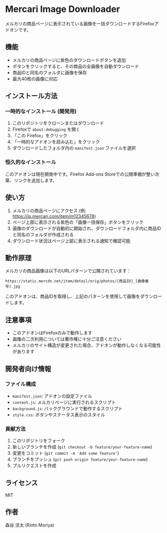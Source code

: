 # Mercari Image Downloader

メルカリの商品ページに表示されている画像を一括ダウンロードするFirefoxアドオンです。

## 機能

- メルカリの商品ページに紫色のダウンロードボタンを追加
- ボタンをクリックすると、その商品の全画像を自動ダウンロード
- 商品IDと同名のフォルダに画像を保存
- 最大40枚の画像に対応

## インストール方法

### 一時的なインストール (開発用)

1. このリポジトリをクローンまたはダウンロード
2. Firefoxで `about:debugging` を開く
3. 「この Firefox」をクリック
4. 「一時的なアドオンを読み込む」をクリック
5. ダウンロードしたフォルダ内の `manifest.json` ファイルを選択

### 恒久的なインストール

このアドオンは現在開発中です。Firefox Add-ons Storeでの公開準備が整い次第、リンクを追加します。

## 使い方

1. メルカリの商品ページにアクセス (例: https://jp.mercari.com/item/m12345678)
2. ページ上部に表示される紫色の「画像一括保存」ボタンをクリック
3. 画像のダウンロードが自動的に開始され、ダウンロードフォルダ内に商品IDと同名のフォルダが作成される
4. ダウンロード状況はページ上部に表示される通知で確認可能

## 動作原理

メルカリの商品画像は以下のURLパターンで公開されています：

```
https://static.mercdn.net/item/detail/orig/photos/[商品ID]_[画像番号].jpg
```

このアドオンは、商品IDを取得し、上記のパターンを使用して画像をダウンロードします。

## 注意事項

- このアドオンはFirefoxのみで動作します
- 画像の二次利用については著作権に十分ご注意ください
- メルカリのサイト構造が変更された場合、アドオンが動作しなくなる可能性があります

## 開発者向け情報

### ファイル構成

- `manifest.json`: アドオンの設定ファイル
- `content.js`: メルカリページに実行されるスクリプト
- `background.js`: バックグラウンドで動作するスクリプト
- `style.css`: ボタンやステータス表示のスタイル

### 貢献方法

1. このリポジトリをフォーク
2. 新しいブランチを作成 (`git checkout -b feature/your-feature-name`)
3. 変更をコミット (`git commit -m 'Add some feature'`)
4. ブランチをプッシュ (`git push origin feature/your-feature-name`)
5. プルリクエストを作成

## ライセンス

MIT

## 作者

森谷 涼太 (Rioto Moriya)